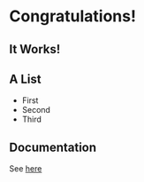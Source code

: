 # Congratulations!

## It Works!

## A List

* First
* Second
* Third

## Documentation

See [here](https://github.com/marcus67/docker-apache-markdown)
